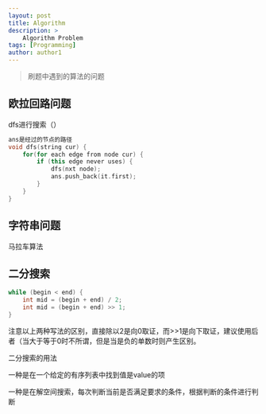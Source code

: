 ```yaml
---
layout: post
title: Algorithm
description: >
    Algorithm Problem
tags: [Programming]
author: author1
---
```


> 刷题中遇到的算法的问题

## 欧拉回路问题

dfs进行搜索（）

```C++
ans是经过的节点的路径
void dfs(string cur) {
    for(for each edge from node cur) {
        if (this edge never uses) {
            dfs(nxt node);
            ans.push_back(it.first);
        }
    }
}
```

## 字符串问题

马拉车算法

## 二分搜索

```C++
while (begin < end) {
    int mid = (begin + end) / 2;
    int mid = (begin + end) >> 1;
}
```

注意以上两种写法的区别，直接除以2是向0取证，而>>1是向下取证，建议使用后者（当大于等于0时不所谓，但是当是负的单数时则产生区别。

二分搜索的用法

一种是在一个给定的有序列表中找到值是value的项

一种是在解空间搜索，每次判断当前是否满足要求的条件，根据判断的条件进行判断
